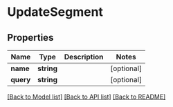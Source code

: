 # UpdateSegment

## Properties
Name | Type | Description | Notes
------------ | ------------- | ------------- | -------------
**name** | **string** |  | [optional] 
**query** | **string** |  | [optional] 

[[Back to Model list]](../../README.md#documentation-for-models) [[Back to API list]](../../README.md#documentation-for-api-endpoints) [[Back to README]](../../README.md)

